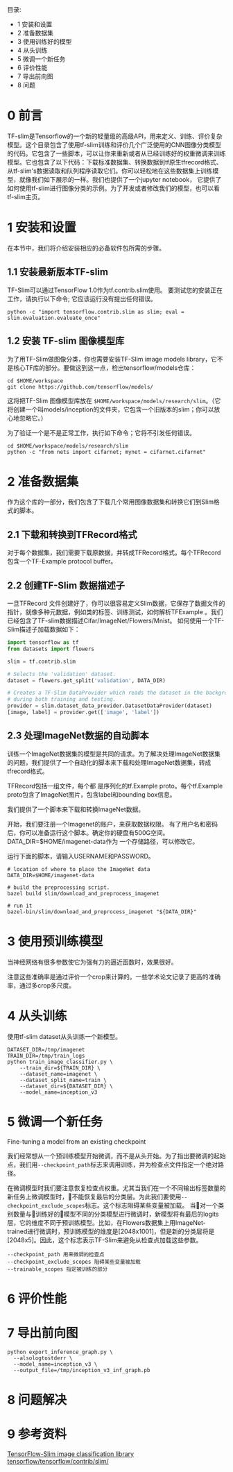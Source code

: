
目录:
- 1 安装和设置
- 2 准备数据集
- 3 使用训练好的模型
- 4 从头训练
- 5 微调一个新任务
- 6 评价性能
- 7 导出前向图
- 8 问题


# 0 前言
TF-slim是Tensorflow的一个新的轻量级的高级API，用来定义、训练、评价复杂模型。这个目录包含了使用tf-slim训练和评价几个广泛使用的CNN图像分类模型的代码。它包含了一些脚本，可以让你来重新或者从已经训练好的权重微调来训练模型。它也包含了以下代码：下载标准数据集、转换数据到tf原生tfrecord格式、从tf-slim's数据读取和队列程序读取它们。你可以轻松地在这些数据集上训练模型，就像我们如下展示的一样。我们也提供了一个jupyter notebook， 它提供了如何使用tf-slim进行图像分类的示例。为了开发或者修改我们的模型，也可以看tf-slim主页。

# 1 安装和设置
在本节中，我们将介绍安装相应的必备软件包所需的步骤。

## 1.1 安装最新版本TF-slim
TF-Slim可以通过TensorFlow 1.0作为tf.contrib.slim使用。 要测试您的安装正在工作，请执行以下命令; 它应该运行没有提出任何错误。
```
python -c "import tensorflow.contrib.slim as slim; eval = slim.evaluation.evaluate_once"
```

## 1.2 安装 TF-slim 图像模型库
为了用TF-Slim做图像分类，你也需要安装TF-Slim image models library，它不是核心TF库的部分。要做这到这一点，检出tensorflow/models仓库：
```
cd $HOME/workspace
git clone https://github.com/tensorflow/models/
```
这将把TF-Slim 图像模型库放在 ```$HOME/workspace/models/research/slim```。（它将创建一个叫models/inception的文件夹，它包含一个旧版本的slim；你可以放心地忽略它。）

为了验证一个是不是正常工作，执行如下命令；它将不引发任何错误。
```
cd $HOME/workspace/models/research/slim
python -c "from nets import cifarnet; mynet = cifarnet.cifarnet"
```

# 2 准备数据集
作为这个库的一部分，我们包含了下载几个常用图像数据集和转换它们到Slim格式的脚本。

## 2.1 下载和转换到TFRecord格式
对于每个数据集，我们需要下载原数据，并转成TFRecord格式。每个TFRecord包含一个TF-Example protocol buffer。

## 2.2 创建TF-Slim 数据描述子
一旦TFRecord 文件创建好了，你可以很容易定义Slim数据，它保存了数据文件的指针，就像多种元数据，例如类的标签、训练测试，如何解析TFExample 。我们已经包含了TF-slim数据描述Cifar/ImageNet/Flowers/Mnist。
如何使用一个TF-Slim描述子加载数据如下：
```python
import tensorflow as tf
from datasets import flowers

slim = tf.contrib.slim

# Selects the 'validation' dataset.
dataset = flowers.get_split('validation', DATA_DIR)

# Creates a TF-Slim DataProvider which reads the dataset in the background
# during both training and testing.
provider = slim.dataset_data_provider.DatasetDataProvider(dataset)
[image, label] = provider.get(['image', 'label'])
```

## 2.3 处理ImageNet数据的自动脚本
训练一个ImageNet数据集的模型是共同的请求。为了解决处理ImageNet数据集的问题，我们提供了一个自动化的脚本来下载和处理ImageNet数据集，转成tfrecord格式。

TFRecord包括一组文件，每个都 是序列化的tf.Example proto。每个tf.Example proto包含了ImageNet图片，包含label和bounding box信息。

我们提供了一个脚本来下载和转换ImageNet数据。

开始，我们要注册一个Imagenet的账户，来获取数据权限。
有了用户名和密码后，你可以准备运行这个脚本。确定你的硬盘有500G空间。DATA_DIR=$HOME/imagenet-data作为 一个存储路径，可以修改它。

运行下面的脚本，请输入USERNAME和PASSWORD。
```
# location of where to place the ImageNet data
DATA_DIR=$HOME/imagenet-data

# build the preprocessing script.
bazel build slim/download_and_preprocess_imagenet

# run it
bazel-bin/slim/download_and_preprocess_imagenet "${DATA_DIR}"
```


# 3 使用预训练模型
当神经网络有很多参数使它为强有力的逼近函数时，效果很好。

注意这些准确率是通过评价一个crop来计算的。一些学术论文记录了更高的准确率，通过多crop多尺度。

# 4 从头训练
使用tf-slim dataset从头训练一个新模型。
```
DATASET_DIR=/tmp/imagenet
TRAIN_DIR=/tmp/train_logs
python train_image_classifier.py \
    --train_dir=${TRAIN_DIR} \
    --dataset_name=imagenet \
    --dataset_split_name=train \
    --dataset_dir=${DATASET_DIR} \
    --model_name=inception_v3
```


# 5 微调一个新任务
Fine-tuning a model from an existing checkpoint

我们经常想从一个预训练模型开始微调，而不是从头开始。为了指出要微调的起始点，我们用```--checkpoint_path```标志来调用训练，并为检查点文件指定一个绝对路径。

在微调模型时我们要注意恢复检查点权重。尤其当我们在一个不同输出标签数量的新任务上微调模型时，不能恢复最后的分类层。为此我们要使用```--checkpoint_exclude_scopes```标志。这个标志阻碍某些变量被加载。
当对一个类别数量与训练好的模型不同的分类模型进行微调时，新模型将有最后的logits层，它的维度不同于预训练模型。比如，在Flowers数据集上用ImageNet-trained进行微调时，预训练模型的维度是[2048x1001]，但是新的分类层将是[2048x5]。因此，这个标志表示TF-Slim来避免从检查点加载这些参数。



```
--checkpoint_path 用来微调的检查点
--checkpoint_exclude_scopes 阻碍某些变量被加载
--trainable_scopes 指定被训练的部分
```

# 6 评价性能
# 7 导出前向图

```
python export_inference_graph.py \
  --alsologtostderr \
  --model_name=inception_v3 \
  --output_file=/tmp/inception_v3_inf_graph.pb
```
# 8 问题解决

# 9 参考资料
[TensorFlow-Slim image classification library](https://github.com/tensorflow/models/tree/master/slim)
[tensorflow/tensorflow/contrib/slim/](https://github.com/tensorflow/tensorflow/tree/master/tensorflow/contrib/slim)


